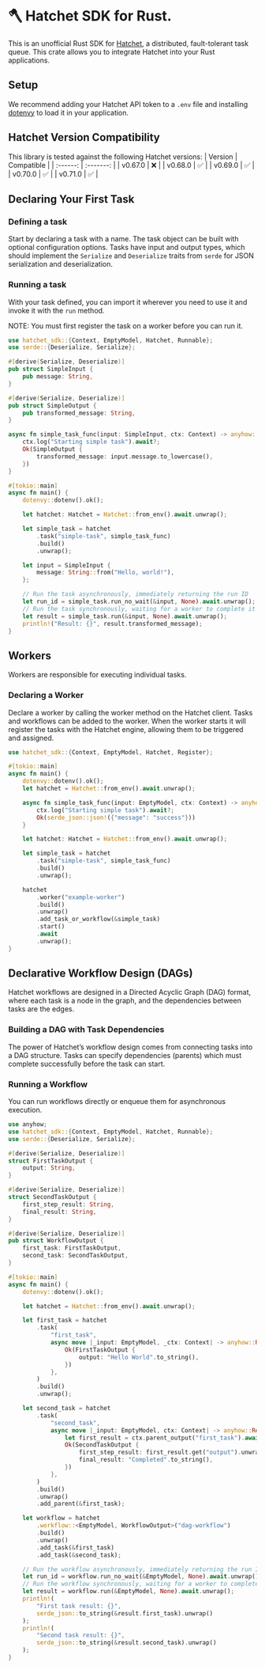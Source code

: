  # 🪓 Hatchet SDK for Rust.

This is an unofficial Rust SDK for [Hatchet](https://hatchet.run), a distributed, fault-tolerant task queue.
This crate allows you to integrate Hatchet into your Rust applications.
## Setup
We recommend adding your Hatchet API token to a `.env` file and installing [dotenvy](https://crates.io/crates/dotenvy) to load it in your application.
## Hatchet Version Compatibility
This library is tested against the following Hatchet versions:
| Version    | Compatible |
| :------: | :-------: |
| v0.67.0  | ❌ |
| v0.68.0  | ✅ |
| v0.69.0  | ✅ |
| v0.70.0  | ✅ |
| v0.71.0  | ✅ |

## Declaring Your First Task
### Defining a task
Start by declaring a task with a name. The task object can be built with optional configuration options.
Tasks have input and output types, which should implement the `Serialize` and `Deserialize` traits from `serde` for JSON serialization and deserialization.

### Running a task
With your task defined, you can import it wherever you need to use it and invoke it with the `run` method.
<div class="warning">NOTE: You must first register the task on a worker before you can run it.</div>

```rust no_run
use hatchet_sdk::{Context, EmptyModel, Hatchet, Runnable};
use serde::{Deserialize, Serialize};

#[derive(Serialize, Deserialize)]
pub struct SimpleInput {
    pub message: String,
}

#[derive(Serialize, Deserialize)]
pub struct SimpleOutput {
    pub transformed_message: String,
}

async fn simple_task_func(input: SimpleInput, ctx: Context) -> anyhow::Result<SimpleOutput> {
    ctx.log("Starting simple task").await?;
    Ok(SimpleOutput {
        transformed_message: input.message.to_lowercase(),
    })
}

#[tokio::main]
async fn main() {
    dotenvy::dotenv().ok();

    let hatchet: Hatchet = Hatchet::from_env().await.unwrap();

    let simple_task = hatchet
        .task("simple-task", simple_task_func)
        .build()
        .unwrap();

    let input = SimpleInput {
        message: String::from("Hello, world!"),
    };

    // Run the task asynchronously, immediately returning the run ID
    let run_id = simple_task.run_no_wait(&input, None).await.unwrap();
    // Run the task synchronously, waiting for a worker to complete it and return the result
    let result = simple_task.run(&input, None).await.unwrap();
    println!("Result: {}", result.transformed_message);
}

```
## Workers
Workers are responsible for executing individual tasks.
### Declaring a Worker
Declare a worker by calling the worker method on the Hatchet client. Tasks and workflows can be added to the worker. When the worker starts
it will register the tasks with the Hatchet engine, allowing them to be triggered and assigned.
```rust no_run
use hatchet_sdk::{Context, EmptyModel, Hatchet, Register};

#[tokio::main]
async fn main() {
    dotenvy::dotenv().ok();
    let hatchet = Hatchet::from_env().await.unwrap();

    async fn simple_task_func(input: EmptyModel, ctx: Context) -> anyhow::Result<serde_json::Value> {
        ctx.log("Starting simple task").await?;
        Ok(serde_json::json!({"message": "success"}))
    }

    let hatchet: Hatchet = Hatchet::from_env().await.unwrap();

    let simple_task = hatchet
        .task("simple-task", simple_task_func)
        .build()
        .unwrap();

    hatchet
        .worker("example-worker")
        .build()
        .unwrap()
        .add_task_or_workflow(&simple_task)
        .start()
        .await
        .unwrap();
}

```
## Declarative Workflow Design (DAGs)
Hatchet workflows are designed in a Directed Acyclic Graph (DAG) format,
where each task is a node in the graph, and the dependencies between tasks are the edges.
### Building a DAG with Task Dependencies
The power of Hatchet’s workflow design comes from connecting tasks into a DAG structure.
Tasks can specify dependencies (parents) which must complete successfully before the task can start.
### Running a Workflow
You can run workflows directly or enqueue them for asynchronous execution.
```rust no_run
use anyhow;
use hatchet_sdk::{Context, EmptyModel, Hatchet, Runnable};
use serde::{Deserialize, Serialize};

#[derive(Serialize, Deserialize)]
struct FirstTaskOutput {
    output: String,
}

#[derive(Serialize, Deserialize)]
struct SecondTaskOutput {
    first_step_result: String,
    final_result: String,
}

#[derive(Serialize, Deserialize)]
pub struct WorkflowOutput {
    first_task: FirstTaskOutput,
    second_task: SecondTaskOutput,
}

#[tokio::main]
async fn main() {
    dotenvy::dotenv().ok();

    let hatchet = Hatchet::from_env().await.unwrap();

    let first_task = hatchet
        .task(
            "first_task",
            async move |_input: EmptyModel, _ctx: Context| -> anyhow::Result<FirstTaskOutput> {
                Ok(FirstTaskOutput {
                    output: "Hello World".to_string(),
                })
            },
        )
        .build()
        .unwrap();

    let second_task = hatchet
        .task(
            "second_task",
            async move |_input: EmptyModel, ctx: Context| -> anyhow::Result<SecondTaskOutput> {
                let first_result = ctx.parent_output("first_task").await?;
                Ok(SecondTaskOutput {
                    first_step_result: first_result.get("output").unwrap().to_string(),
                    final_result: "Completed".to_string(),
                })
            },
        )
        .build()
        .unwrap()
        .add_parent(&first_task);

    let workflow = hatchet
        .workflow::<EmptyModel, WorkflowOutput>("dag-workflow")
        .build()
        .unwrap()
        .add_task(&first_task)
        .add_task(&second_task);

    // Run the workflow asynchronously, immediately returning the run ID
    let run_id = workflow.run_no_wait(&EmptyModel, None).await.unwrap();
    // Run the workflow synchronously, waiting for a worker to complete it and return the result
    let result = workflow.run(&EmptyModel, None).await.unwrap();
    println!(
        "First task result: {}",
        serde_json::to_string(&result.first_task).unwrap()
    );
    println!(
        "Second task result: {}",
        serde_json::to_string(&result.second_task).unwrap()
    );
}

```

